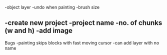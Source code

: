 -object layer
-undo when painting
-brush size


-create new project
  -project name
  -no. of chunks (w and h)
  -add image
  -



Bugs
-painting skips blocks with fast moving cursor
-can add layer with no name
